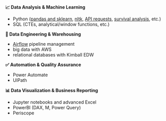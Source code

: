 **📈 Data Analysis & Machine Learning**
  - Python ([pandas and sklearn](https://github.com/tikhonova/Analyzing-Amazon-Purchase-History/blob/master/Amazon_Purchase_History_Analysis_Workbook.ipynb), [nltk](https://github.com/tikhonova/NLP/blob/master/Create_Ngrams.py), [API requests](https://github.com/tikhonova/Analyzing-Tweet-Data/blob/master/wrangle_act.ipynb), [survival analysis](https://github.com/tikhonova/2022_DataCon_LA), etc.)
  - SQL (CTEs, analytical/window functions, etc.)

**🔁 Data Engineering & Warehousing**
  - [Airflow](https://github.com/tikhonova/Airflow-DAG_Amazon-Redshift) pipeline management
  - big data with AWS
  - relational databases with Kimball EDW 
 
**✅ Automation & Quality Assurance**
  - Power Automate
  - UIPath
    
**📊 Data Visualization & Business Reporting**
  - Jupyter notebooks and advanced Excel
  - PowerBI (DAX, M, Power Query)
  - Periscope
